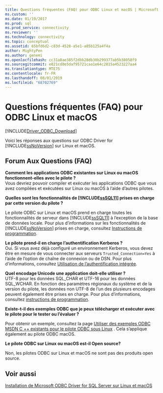 ```yaml
---
title: Questions fréquentes (FAQ) pour ODBC Linux et macOS | Microsoft Docs
ms.custom: ''
ms.date: 01/19/2017
ms.prod: sql
ms.prod_service: connectivity
ms.reviewer: ''
ms.technology: connectivity
ms.topic: conceptual
ms.assetid: 65bfd6d2-c83d-4528-a5e1-a85b125a4f4a
author: MightyPen
ms.author: genemi
ms.openlocfilehash: cc31a8ae385f2dbb28db30b299377ab5b38058f9
ms.sourcegitcommit: e821cd8e5daf95721caa1e64c2815a4523227aa4
ms.translationtype: MTE75
ms.contentlocale: fr-FR
ms.lasthandoff: 08/01/2019
ms.locfileid: "68702769"
---
```

# <a name="frequently-asked-questions-faq-for-odbc-linux-and-macos"></a>Questions fréquentes (FAQ) pour ODBC Linux et macOS
[!INCLUDE[Driver_ODBC_Download](../../../includes/driver_odbc_download.md)]

Voici les réponses aux questions sur ODBC Driver for [!INCLUDE[ssNoVersion](../../../includes/ssnoversion-md.md)] sur Linux et macOS.
  
## <a name="frequently-asked-questions"></a>Forum Aux Questions (FAQ)

**Comment les applications ODBC existantes sur Linux ou macOS fonctionnent-elles avec le pilote ?**  
Vous devriez pouvoir compiler et exécuter les applications ODBC que vous avez compilées et exécutées sur Linux ou macOS à l’aide d’autres pilotes. 
  
**Quelles sont les fonctionnalités de [!INCLUDE[ssSQL11](../../../includes/sssql11-md.md)] prises en charge par cette version du pilote ?**

Le pilote ODBC sur Linux et macOS prend en charge toutes les fonctionnalités de serveur dans [!INCLUDE[ssSQL11](../../../includes/sssql11-md.md)] à l’exception de la base de données locale. Pour plus d’informations sur les fonctionnalités de [!INCLUDE[ssNoVersion](../../../includes/ssnoversion-md.md)] prises en charge, consultez [Instructions de programmation](../../../connect/odbc/linux-mac/programming-guidelines.md).  
  
**Le pilote prend-il en charge l’authentification Kerberos ?**  
Oui. Si vous avez déjà configuré un environnement Kerberos, vous devez être en mesure de vous connecter aux serveurs `Trusted_Connection=Yes` à l’aide de l’option de chaîne de connexion ou de DSN. Pour plus d’informations, consultez [Utilisation de l’authentification intégrée](../../../connect/odbc/linux-mac/using-integrated-authentication.md).  
  
**Quel encodage Unicode une application doit-elle utiliser ?**  
UTF-8 pour les données SQL_CHAR et UTF-16 pour les données SQL_WCHAR. En fonction des paramètres régionaux du système et de la version du pilote, les données non UTF-8 de l’un des plusieurs encodages peuvent également être prises en charge. Pour plus d’informations, consultez [instructions de programmation](../../../connect/odbc/linux-mac/programming-guidelines.md).

**Existe-t-il des exemples ODBC que je peux télécharger et exécuter avec le pilote pour le tester ou l’évaluer ?**

Pour obtenir un exemple, consultez la page [Utiliser des exemples ODBC MSDN C ++ existants pour le pilote ODBC sous Linux](https://blogs.msdn.com/b/sqlblog/archive/2012/01/26/use-existing-msdn-c-odbc-samples-for-microsoft-linux-odbc-driver.aspx) . Cela s’applique également au pilote ODBC macOS. 

**Le pilote ODBC sur Linux ou macOS est-il Open source?**

Non, les pilotes ODBC sur Linux et macOS ne sont pas des produits open source.  

## <a name="see-also"></a>Voir aussi
[Installation de Microsoft ODBC Driver for SQL Server sur Linux et macOS](../../../connect/odbc/linux-mac/installing-the-microsoft-odbc-driver-for-sql-server.md)
